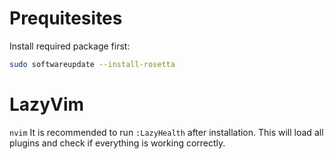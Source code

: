 # Prequitesites

Install required package first:

```bash
sudo softwareupdate --install-rosetta
```

# LazyVim

`nvim`
It is recommended to run `:LazyHealth` after installation. This will load all plugins and check if everything is working correctly.
